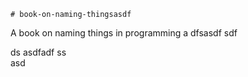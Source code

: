     # book-on-naming-thingsasdf  
A book on naming things in programming
a 
dfsasdf  sdf 

 ds 
asdfadf
ss   
asd
            